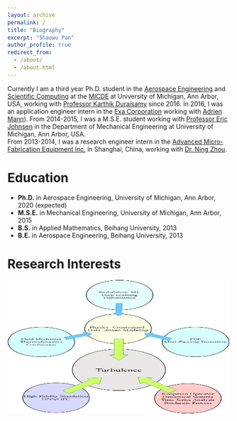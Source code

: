 ```yaml
---
layout: archive
permalink: /
title: "Biography"
excerpt: "Shaowu Pan"
author_profile: true
redirect_from: 
  - /about/
  - /about.html
---
```


Currently I am a third year Ph.D. student in the [Aerospace Engineering](https://aero.engin.umich.edu/) and [Scientific Computing](https://micde.umich.edu/ph-d-in-scientific-computing/) at the [MICDE](https://micde.umich.edu/) at University of Michigan, Ann Arbor, USA, working with [Professor Karthik Duraisamy](https://aero.engin.umich.edu/people/karthik-duraisamy/) since 2016. 
In 2016, I was an application engineer intern in the [Exa Corporation](https://www.exa.com/) working with [Adrien Mann](https://www.linkedin.com/in/adrienmann/)).
From 2014-2015, I was a M.S.E. student working with [Professor Eric Johnsen](http://www-personal.umich.edu/~ejohnsen/) in the Department of Mechanical Engineering at University of Michigan, Ann Arbor, USA.   
From 2013-2014, I was a research engineer intern in the [Advanced Micro-Fabrication Equipment Inc.](http://www.amec-inc.com/) in Shanghai, China, working with [Dr. Ning Zhou](https://www.linkedin.com/in/ning-zhou-58881b57/). 

# Education

* __Ph.D.__ in Aerospace Engineering, University of Michigan, Ann Arbor, 2020 (expected)
* __M.S.E.__ in Mechanical Engineering, University of Michigan, Ann Arbor, 2015
* __B.S.__ in Applied Mathematics, Beihang University, 2013
* __B.E.__ in Aerospace Engineering, Beihang University, 2013




# Research Interests

<img src='/images/libre_office_draw_research_graph.png' width="500" height="300">

<!---* Physics-based computational/data-driven modelling
* High fidelity direct numerical simulation (DNS) of compressible turbulence
* Rarefied gas dynamics, direct simulation Monte Carlo (DSMC)
-->
<!---
# Work Experiences

* 2016 Sep - present: Graduate Research Assistant
  * [Computational Aerosciences Laboratory](http://umich.edu/~caslab/), University of Michigan, Ann Arbor
  * Supervisor: [Prof. Karthik Duraisamy](https://aero.engin.umich.edu/people/karthik-duraisamy/)

* 2016 Jan - 2016 July: Application Engineer Intern
  * [Exa Corporation](https://www.exa.com/)
  * Supervisor: [Mr. Adrien Mann](https://www.linkedin.com/in/adrienmann/)

* 2014 Mar - 2014 July: Research Engineer Intern
  * [Advanced Micro-Fabrication Equipment Inc.](http://www.amec-inc.com/) 
  * Supervisor: [Dr. Ning Zhou](https://www.linkedin.com/in/ning-zhou-58881b57/)
-->
<!---
 # Tools

* Programming: Fortran, Python, Cython, C++, Matlab
* HPC: HDF, MPI, OpenMP
* Data analytics: Keras/Tensorflow, scikit-learn
* Data processing: Hive, Pig
* Data visualization tools: Paraview, Tecplot, Visit
-->

